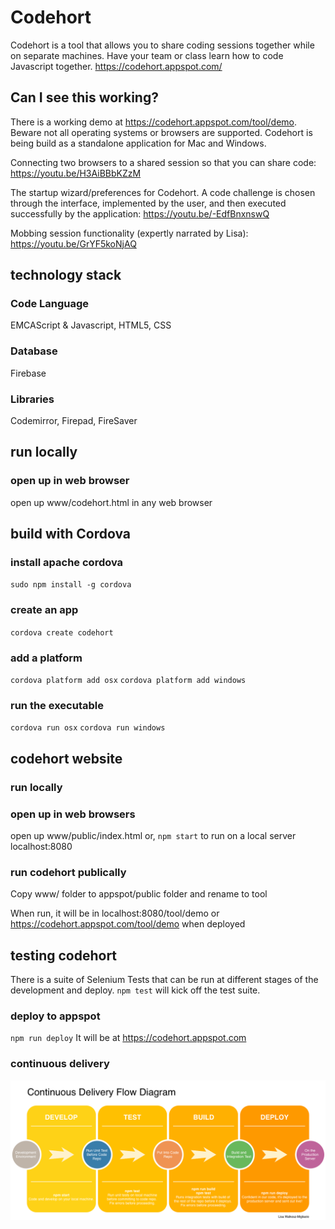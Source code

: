 # Codehort
Codehort is a tool that allows you to share coding sessions together while on separate machines.
Have your team or class learn how to code Javascript together. https://codehort.appspot.com/

## Can I see this working?
There is a working demo at https://codehort.appspot.com/tool/demo. Beware not all operating systems or browsers are supported. Codehort is being build as a standalone application for Mac and Windows.

Connecting two browsers to a shared session so that you can share code: https://youtu.be/H3AiBBbKZzM

The startup wizard/preferences for Codehort. A code challenge is chosen through the interface, implemented by the user, and then executed successfully by the application: https://youtu.be/-EdfBnxnswQ

Mobbing session functionality (expertly narrated by Lisa): https://youtu.be/GrYF5koNjAQ

## technology stack
### Code Language
EMCAScript & Javascript, HTML5, CSS

### Database
Firebase

### Libraries
Codemirror, Firepad, FireSaver

## run locally

### open up in web browser
open up www/codehort.html in any web browser

## build with Cordova

### install apache cordova
`sudo npm install -g cordova`

### create an app
`cordova create codehort`

### add a platform
`cordova platform add osx`
`cordova platform add windows`

### run the executable
`cordova run osx`
`cordova run windows`

## codehort website

### run locally

### open up in web browsers
open up www/public/index.html
or, `npm start` to run on a local server localhost:8080

### run codehort publically
Copy www/ folder to appspot/public folder and rename to tool

When run, it will be in localhost:8080/tool/demo or https://codehort.appspot.com/tool/demo when deployed

## testing codehort
There is a suite of Selenium Tests that can be run at different stages of the development and deploy.
`npm test` will kick off the test suite.

### deploy to appspot
`npm run deploy`
It will be at https://codehort.appspot.com

### continuous delivery
<img src="https://github.com/MissFacetious/codehort/blob/master/cdfd.png?raw=true">
